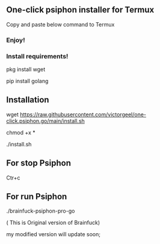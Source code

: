 ## One-click psiphon installer for Termux

Copy and paste below command to Termux

### Enjoy!

### Install requirements!

pkg install wget


pip install golang

## Installation 

wget https://raw.githubusercontent.com/victorgeel/one-click.psiphon.go/main/install.sh

chmod +x *

./install.sh

## For stop Psiphon

Ctr+c

## For run Psiphon

./brainfuck-psiphon-pro-go

( This is Original version of Brainfuck)

my modified version will update soon;

